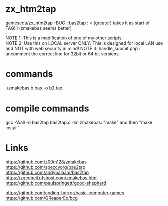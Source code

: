 # zx_htm2tap
gamesedu/zx_htm2tap
-BUG : bas2tap : < (greater) takes it as start of TAG!!! (zmakebas seems better)

NOTE 1: This is a modification of one of my other scripts.   
NOTE 2: Use this on LOCAL server ONLY. This is designed for local LAN use and NOT with web security in mind!
NOTE 3: handle_submit.php : uncomment the correct line for 32bit or 64 bit versions.

# commands
./zmakebas b.bas -o b2.tap


# compile commands
gcc -Wall -o bas2tap bas2tap.c -lm
zmakebas: "make" and then "make install"











# Links
https://github.com/z00m128/zmakebas
https://github.com/speccyorg/bas2tap
https://github.com/andybalaam/bas2tap
https://zgedneil.nfshost.com/zmakebas.html
https://github.com/paulspringett/good-shepherd

https://github.com/coding-horror/basic-computer-games
https://github.com/GReaperEx/bcg
